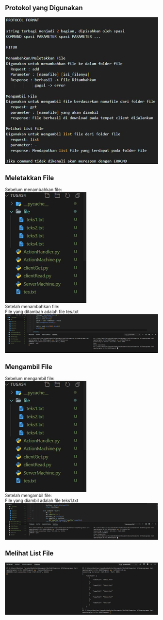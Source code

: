 ## Protokol yang Digunakan
![Protokol](https://github.com/bastianf19/progjar-b-its-2020/blob/master/tugas4/screenshot/protokol.jpg)
## Meletakkan File
Sebelum menambahkan file:\
![Sebelum Tambah File](https://github.com/bastianf19/progjar-b-its-2020/blob/master/tugas4/screenshot/sblmAdd.jpg)\
Setelah menambahkan file:\
File yang ditambah adalah file tes.txt\
![Setelah Tambah File](https://github.com/bastianf19/progjar-b-its-2020/blob/master/tugas4/screenshot/stlhAdd.jpg)
## Mengambil File
Sebelum mengambil file:\
![Sebelum Ambil File](https://github.com/bastianf19/progjar-b-its-2020/blob/master/tugas4/screenshot/sblmAdd.jpg)\
Setelah mengambil file:\
File yang diambil adalah file teks1.txt\
![Setelah Ambil File](https://github.com/bastianf19/progjar-b-its-2020/blob/master/tugas4/screenshot/stlhGet.jpg)
## Melihat List File
![Melihat List File](https://github.com/bastianf19/progjar-b-its-2020/blob/master/tugas4/screenshot/list.jpg)

